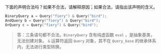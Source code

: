 下面的声明合法吗？如果不合法，请解释原因；如果合法，请指出该声明的含义。

```cpp
BinaryQuery a = Query("fiery") & Query("bird");
AndQuery b = Query("fiery") & Query("bird");
OrQuery c = Query("fiery") & Query("bird");
```

> 答：三条语句都不合法。`BinaryQuery` 含有纯虚函数 `eval` ，是抽象基类，无法创建对象。
> `&` 运算符返回 `Query` 对象，其不在 `Query_base` 的继承体系内，无法进行类型转换。
